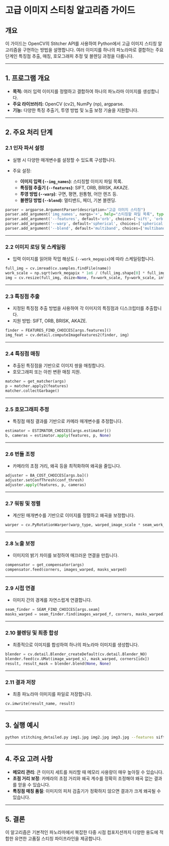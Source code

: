 # 고급 이미지 스티칭 알고리즘 가이드

## 개요

이 가이드는 OpenCV의 Stitcher API를 사용하여 Python에서 고급 이미지 스티칭 알고리즘을 구현하는 방법을 설명합니다. 여러 이미지를 하나의 파노라마로 결합하는 주요 단계인 특징점 추출, 매칭, 호모그래피 추정 및 블렌딩 과정을 다룹니다.

---

## 1. 프로그램 개요

* **목적:** 여러 입력 이미지를 정렬하고 결합하여 하나의 파노라마 이미지를 생성합니다.
* **주요 라이브러리:** OpenCV (cv2), NumPy (np), argparse.
* **기능:** 다양한 특징 추출기, 투영 방법 및 노출 보정 기술을 지원합니다.

---

## 2. 주요 처리 단계

### 2.1 인자 파서 설정

* 실행 시 다양한 매개변수를 설정할 수 있도록 구성합니다.
* 주요 설정:

  * **이미지 입력 (`--img_names`)**: 스티칭할 이미지 파일 목록.
  * **특징점 추출기 (`--features`)**: SIFT, ORB, BRISK, AKAZE.
  * **투영 방법 (`--warp`)**: 구면, 평면, 원통형, 어안 렌즈 등.
  * **블렌딩 방법 (`--blend`)**: 멀티밴드, 페더, 기본 블렌딩.

```python
parser = argparse.ArgumentParser(description="고급 이미지 스티칭")
parser.add_argument('img_names', nargs='+', help="스티칭할 파일 목록", type=str)
parser.add_argument('--features', default='orb', choices=['sift', 'orb', 'brisk', 'akaze'], type=str)
parser.add_argument('--warp', default='spherical', choices=['spherical', 'plane', 'affine', 'cylindrical', 'fisheye'])
parser.add_argument('--blend', default='multiband', choices=['multiband', 'feather', 'no'], type=str)
```

---

### 2.2 이미지 로딩 및 스케일링

* 입력 이미지를 읽어와 작업 해상도 (`--work_megapix`)에 따라 스케일링합니다.

```python
full_img = cv.imread(cv.samples.findFile(name))
work_scale = np.sqrt(work_megapix * 1e6 / (full_img.shape[0] * full_img.shape[1]))
img = cv.resize(full_img, dsize=None, fx=work_scale, fy=work_scale, interpolation=cv.INTER_LINEAR_EXACT)
```

---

### 2.3 특징점 추출

* 지정된 특징점 추출 방법을 사용하여 각 이미지의 특징점과 디스크립터를 추출합니다.
* 지원 방법: SIFT, ORB, BRISK, AKAZE.

```python
finder = FEATURES_FIND_CHOICES[args.features]()
img_feat = cv.detail.computeImageFeatures2(finder, img)
```

---

### 2.4 특징점 매칭

* 추출된 특징점을 기반으로 이미지 쌍을 매칭합니다.
* 호모그래피 또는 아핀 변환 매칭 지원.

```python
matcher = get_matcher(args)
p = matcher.apply2(features)
matcher.collectGarbage()
```

---

### 2.5 호모그래피 추정

* 특징점 매칭 결과를 기반으로 카메라 매개변수를 추정합니다.

```python
estimator = ESTIMATOR_CHOICES[args.estimator]()
b, cameras = estimator.apply(features, p, None)
```

---

### 2.6 번들 조정

* 카메라의 초점 거리, 왜곡 등을 최적화하여 왜곡을 줄입니다.

```python
adjuster = BA_COST_CHOICES[args.ba]()
adjuster.setConfThresh(conf_thresh)
adjuster.apply(features, p, cameras)
```

---

### 2.7 워핑 및 정렬

* 계산된 매개변수를 기반으로 이미지를 정렬하고 왜곡을 보정합니다.

```python
warper = cv.PyRotationWarper(warp_type, warped_image_scale * seam_work_aspect)
```

---

### 2.8 노출 보정

* 이미지의 밝기 차이를 보정하여 매끄러운 연결을 만듭니다.

```python
compensator = get_compensator(args)
compensator.feed(corners, images_warped, masks_warped)
```

---

### 2.9 시접 연결

* 이미지 간의 경계를 자연스럽게 연결합니다.

```python
seam_finder = SEAM_FIND_CHOICES[args.seam]
masks_warped = seam_finder.find(images_warped_f, corners, masks_warped)
```

---

### 2.10 블렌딩 및 최종 합성

* 최종적으로 이미지를 합성하여 하나의 파노라마 이미지를 생성합니다.

```python
blender = cv.detail.Blender_createDefault(cv.detail.Blender_NO)
blender.feed(cv.UMat(image_warped_s), mask_warped, corners[idx])
result, result_mask = blender.blend(None, None)
```

---

### 2.11 결과 저장

* 최종 파노라마 이미지를 파일로 저장합니다.

```python
cv.imwrite(result_name, result)
```

---

## 3. 실행 예시

```bash
python stitching_detailed.py img1.jpg img2.jpg img3.jpg --features sift --warp cylindrical --blend multiband
```

---

## 4. 주요 고려 사항

* **메모리 관리**: 큰 이미지 세트를 처리할 때 메모리 사용량이 매우 높아질 수 있습니다.
* **초점 거리 보정**: 카메라의 초점 거리와 왜곡 계수를 정확히 조정해야 왜곡 없는 결과를 얻을 수 있습니다.
* **특징점 매칭 품질**: 이미지의 피처 검출기가 정확하지 않으면 결과가 크게 왜곡될 수 있습니다.

---

## 5. 결론

이 알고리즘은 기본적인 파노라마에서 복잡한 다중 시점 컴포지션까지 다양한 용도에 적합한 유연한 고품질 스티칭 파이프라인을 제공합니다.

